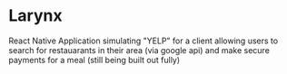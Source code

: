 # Larynx

React Native Application simulating "YELP" for a client allowing users to search for restauarants in their area (via google api) and make secure payments for a meal (still being built out fully)
